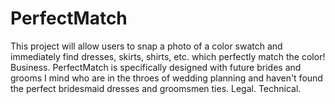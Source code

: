 # PerfectMatch
This project will allow users to snap a photo of a color swatch and immediately find dresses, skirts, shirts, etc. which perfectly match the color! 
Business. PerfectMatch is specifically designed with future brides and grooms I mind who are in the throes of wedding planning and haven't found the perfect bridesmaid dresses and groomsmen ties.
Legal. 
Technical. 
